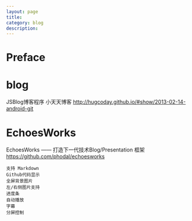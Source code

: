 ```yaml
---
layout: page
title:	
category: blog
description: 
---
```

# Preface

# blog
JSBlog博客程序
小天天博客 
http://hugcoday.github.io/#show/2013-02-14-android-git


# EchoesWorks
EchoesWorks —— 打造下一代技术Blog/Presentation 框架
https://github.com/phodal/echoesworks

    支持 Markdown
    Github代码显示
    全屏背景图片
    左/右侧图片支持
    进度条
    自动播放
    字幕
    分屏控制

